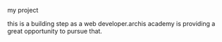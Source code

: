 my project 

this is a building step as a web developer.archis academy is providing a great opportunity to pursue that.